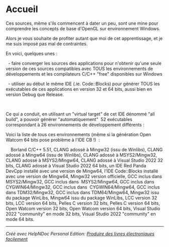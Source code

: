 # Accueil

Ces sources, même s'ils commencent à dater un peu, sont une mine pour comprendre les concepts de base d'OpenGL sur environnement Windows.

Alors je vous souhaite de profiter autant que moi de cet apprentissage, et je me suis imposé pas mal de contraintes.

En voici, quelques unes :

&nbsp; - faire converger les sources des applications pour n'obtenir qu'une seule version de ces sources compatibles avec TOUS les environnements de développements et les compilateurs C/C++ "free" disponibles sur Windows

&nbsp; - utiliser au début le même IDE (.ie. Code::Blocks) pour générer TOUS les exécutables de ces applications en version 32 et 64 bits, aussi bien en version Debug que Release.

&nbsp;

Ce qui a conduit, en utilisant un "virtual target" de cet IDE dénommé "all build", a pouvoir générer "automatiquement"&nbsp; 52 exécutables correspondant à 26 environnements de développement différents :

Voici la liste de tous ces environnements (même si la génération Open Watcom 64 bits pose problème à l'IDE CB \!)&nbsp; :

&nbsp; &nbsp; Borland C/C++ 5.51, CLANG adossé à Mingw32 (issu de Winlibs), CLANG adossé à Mingw64 (issu de Winlibs), CLANG adossé à MSYS2/Mingw32, CLANG adossé à MSYS2/Mingw64, CLANG adossé à Visual Studio 2022 32 bits, CLANG adossé à Visual Studio 2022 64 bits, un IDE Red Panda DevCpp installé avec une version de Mingw64, l'IDE Code::Blocks installé avec une version de Mingw64, Mingw32 version officielle, GCC inclus dans&nbsp; MSYS2/Mingw32, GCC inclus dans&nbsp; MSYS2/Mingw64, GCC inclus dans&nbsp; CYGWIN64/Mingw32, GCC inclus dans&nbsp; CYGWIN64/Mingw64, GCC inclus dans TDM32/Mingw32, GCC inclus dans TDM64/Mingw64, Mingw32 issu du package WinLibs, Mingw64 issu du package WinLibs, LCC version 32 bits, LCC version 64 bits, Pelles C version 32 bits, Pelles C version 64 bits, Open Watcom version 32 bits, Open Watcom version 64 bits, Visual Studio 2022 "community" en mode 32 bits, Visual Studio 2022 "community" en mode 64 bits.

***
_Créé avec HelpNDoc Personal Edition: [Produire des livres électroniques facilement](<https://www.helpndoc.com/fr/creer-des-livres-numeriques-epub>)_
